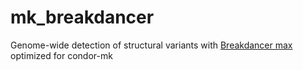 # mk_breakdancer
Genome-wide detection of structural variants with [Breakdancer max](http://gmt.genome.wustl.edu/packages/breakdancer/documentation.html) optimized for condor-mk 
